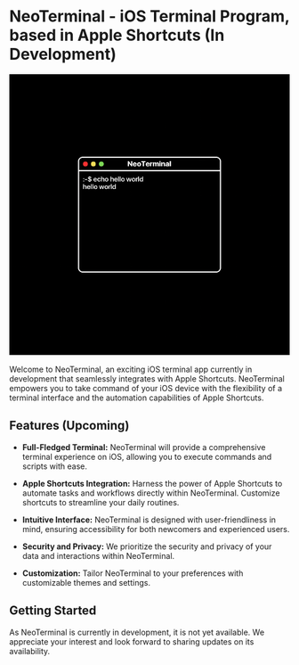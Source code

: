 # NeoTerminal - iOS Terminal Program, based in Apple Shortcuts (In Development)

![NeoTerminal Logo](logo.png)

Welcome to NeoTerminal, an exciting iOS terminal app currently in development that seamlessly integrates with Apple Shortcuts. NeoTerminal empowers you to take command of your iOS device with the flexibility of a terminal interface and the automation capabilities of Apple Shortcuts.

## Features (Upcoming)

- **Full-Fledged Terminal:** NeoTerminal will provide a comprehensive terminal experience on iOS, allowing you to execute commands and scripts with ease.

- **Apple Shortcuts Integration:** Harness the power of Apple Shortcuts to automate tasks and workflows directly within NeoTerminal. Customize shortcuts to streamline your daily routines.

- **Intuitive Interface:** NeoTerminal is designed with user-friendliness in mind, ensuring accessibility for both newcomers and experienced users.

- **Security and Privacy:** We prioritize the security and privacy of your data and interactions within NeoTerminal.

- **Customization:** Tailor NeoTerminal to your preferences with customizable themes and settings.

## Getting Started

As NeoTerminal is currently in development, it is not yet available. We appreciate your interest and look forward to sharing updates on its availability.
